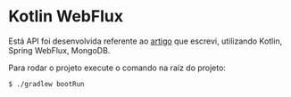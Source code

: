 # Kotlin WebFlux
Está API foi desenvolvida referente ao [artigo](https://www.linkedin.com/pulse/conhecendo-o-spring-webflux-com-kotlin-lucas-schwenke-paix%C3%A3o/) que escrevi, utilizando Kotlin, Spring WebFlux, MongoDB.

Para rodar o projeto execute o comando na raíz do projeto:

```sh
$ ./gradlew bootRun
```
